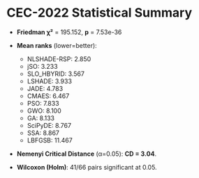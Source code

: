 # CEC-2022 Statistical Summary

- **Friedman χ²** = 195.152, **p** = 7.53e-36

- **Mean ranks** (lower=better):

  - NLSHADE-RSP: 2.850
  - jSO: 3.233
  - SLO_HBYRID: 3.567
  - LSHADE: 3.933
  - JADE: 4.783
  - CMAES: 6.467
  - PSO: 7.833
  - GWO: 8.100
  - GA: 8.133
  - SciPyDE: 8.767
  - SSA: 8.867
  - LBFGSB: 11.467

- **Nemenyi Critical Distance** (α=0.05): **CD = 3.04**.

- **Wilcoxon (Holm)**: 41/66 pairs significant at 0.05.
